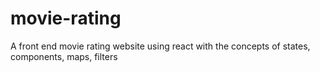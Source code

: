 # movie-rating
A front end movie rating website using react with the concepts of states, components, maps, filters
